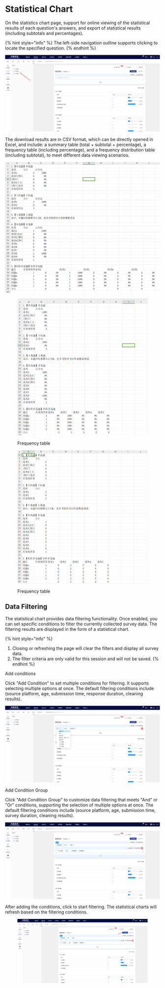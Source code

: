 # Statistical Chart

On the statistics chart page, support for online viewing of the statistical results of each question's answers, and export of statistical results (including subtotals and percentages).

{% hint style="info" %}
The left-side navigation outline supports clicking to locate the specified question.
{% endhint %}

![Statistical Chart](../../../.gitbook/assets/Snipaste_2023-10-08_15-15-37.png)

The download results are in CSV format, which can be directly opened in Excel, and include: a summary table (total + subtotal + percentage), a frequency table (including percentage), and a frequency distribution table (including subtotal), to meet different data viewing scenarios.

![Summary Table](../../../.gitbook/assets/Snipaste_2023-10-08_15-17-48.png)

<figure><img src="../../../.gitbook/assets/Snipaste_2023-10-08_15-20-43.png" alt=""><figcaption><p>Frequency table</p></figcaption></figure>

<figure><img src="../../../.gitbook/assets/Snipaste_2023-10-08_15-21-30.png" alt=""><figcaption><p>Frequency table</p></figcaption></figure>

## Data Filtering

The statistical chart provides data filtering functionality. Once enabled, you can set specific conditions to filter the currently collected survey data. The filtering results are displayed in the form of a statistical chart.

{% hint style="info" %}
1. Closing or refreshing the page will clear the filters and display all survey data.
2. The filter criteria are only valid for this session and will not be saved.
{% endhint %}

Add conditions

Click "Add Condition" to set multiple conditions for filtering. It supports selecting multiple options at once. The default filtering conditions include (source platform, age, submission time, response duration, cleaning results).

![Enable data filtering on the chart page](../../../.gitbook/assets/Snipaste_2023-10-08_15-29-22.png)

Add Condition Group

Click "Add Condition Group" to customize data filtering that meets "And" or "Or" conditions, supporting the selection of multiple options at once. The default filtering conditions include (source platform, age, submission time, survey duration, cleaning results).

![Click "Set Rules" to display the popup](../../../.gitbook/assets/Snipaste_2023-10-08_15-36-25.png)

After adding the conditions, click to start filtering. The statistical charts will refresh based on the filtering conditions.

<figure><img src="../../../.gitbook/assets/Snipaste_2023-10-08_15-38-12.png" alt=""><figcaption></figcaption></figure>


